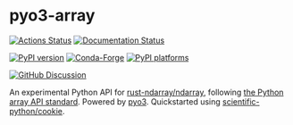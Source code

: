 # pyo3-array

[![Actions Status][actions-badge]][actions-link]
[![Documentation Status][rtd-badge]][rtd-link]

[![PyPI version][pypi-version]][pypi-link]
[![Conda-Forge][conda-badge]][conda-link]
[![PyPI platforms][pypi-platforms]][pypi-link]

[![GitHub Discussion][github-discussions-badge]][github-discussions-link]

<!-- SPHINX-START -->

<!-- prettier-ignore-start -->
[actions-badge]:            https://github.com/lucascolley/pyo3-array/workflows/CI/badge.svg
[actions-link]:             https://github.com/lucascolley/pyo3-array/actions
[conda-badge]:              https://img.shields.io/conda/vn/conda-forge/pyo3-array
[conda-link]:               https://github.com/conda-forge/pyo3-array-feedstock
[github-discussions-badge]: https://img.shields.io/static/v1?label=Discussions&message=Ask&color=blue&logo=github
[github-discussions-link]:  https://github.com/lucascolley/pyo3-array/discussions
[pypi-link]:                https://pypi.org/project/pyo3-array/
[pypi-platforms]:           https://img.shields.io/pypi/pyversions/pyo3-array
[pypi-version]:             https://img.shields.io/pypi/v/pyo3-array
[rtd-badge]:                https://readthedocs.org/projects/pyo3-array/badge/?version=latest
[rtd-link]:                 https://pyo3-array.readthedocs.io/en/latest/?badge=latest

<!-- prettier-ignore-end -->

An experimental Python API for
[rust-ndarray/ndarray](https://github.com/rust-ndarray/ndarray), following
[the Python array API standard](https://data-apis.org/array-api/latest/).
Powered by [pyo3](https://github.com/PyO3/pyo3). Quickstarted using
[scientific-python/cookie](https://github.com/scientific-python/cookie).
